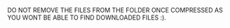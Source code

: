 DO NOT REMOVE THE FILES FROM THE FOLDER ONCE COMPRESSED AS YOU WONT BE ABLE TO FIND DOWNLOADED FILES :).
